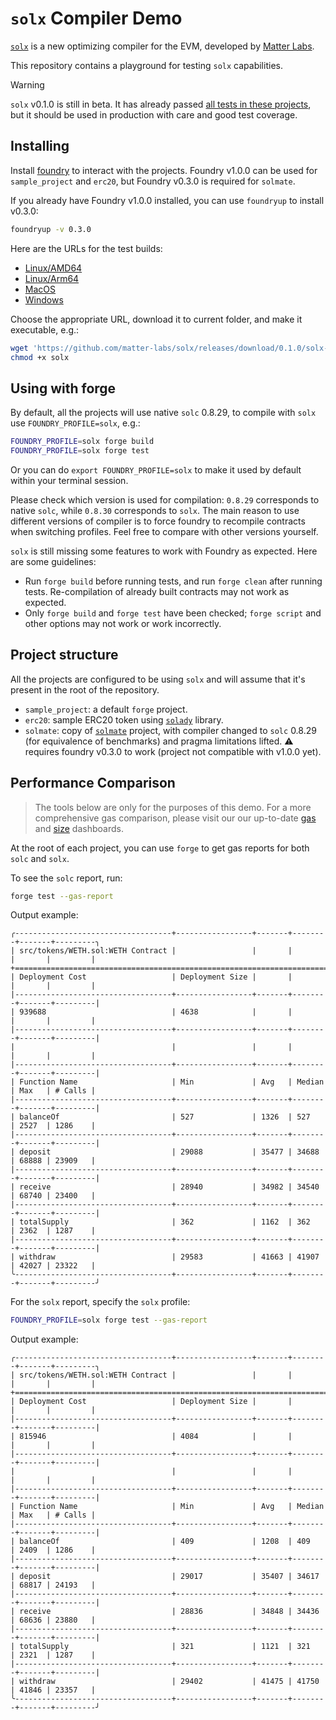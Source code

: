 # `solx` Compiler Demo

[`solx`](https://solx.zksync.io/) is a new optimizing compiler for the EVM, developed by [Matter Labs](https://matter-labs.io/).

This repository contains a playground for testing `solx` capabilities.

> [!WARNING]  
> `solx` v0.1.0 is still in beta. It has already passed [all tests in these projects](https://github.com/matter-labs/solx/actions/runs/16133619145/attempts/1#summary-45527824432), but it should be used in production with care and good test coverage.

## Installing

Install [foundry](https://book.getfoundry.sh/getting-started/installation) to interact with the projects.
Foundry v1.0.0 can be used for `sample_project` and `erc20`, but Foundry v0.3.0 is required for `solmate`.

If you already have Foundry v1.0.0 installed, you can use `foundryup` to install v0.3.0:

```bash
foundryup -v 0.3.0
```

Here are the URLs for the test builds:

- [Linux/AMD64](https://github.com/matter-labs/solx/releases/download/0.1.0/solx-linux-amd64-gnu-v0.1.0)
- [Linux/Arm64](https://github.com/matter-labs/solx/releases/download/0.1.0/solx-linux-arm64-gnu-v0.1.0)
- [MacOS](https://github.com/matter-labs/solx/releases/download/0.1.0/solx-macosx-v0.1.0)
- [Windows](https://github.com/matter-labs/solx/releases/download/0.1.0/solx-windows-amd64-gnu-v0.1.0.exe)

Choose the appropriate URL, download it to current folder, and make it executable, e.g.:

```bash
wget 'https://github.com/matter-labs/solx/releases/download/0.1.0/solx-linux-amd64-gnu-v0.1.0' -O solx
chmod +x solx
```

## Using with forge

By default, all the projects will use native `solc` 0.8.29, to compile with `solx` use `FOUNDRY_PROFILE=solx`, e.g.:

```bash
FOUNDRY_PROFILE=solx forge build
FOUNDRY_PROFILE=solx forge test
```

Or you can do `export FOUNDRY_PROFILE=solx` to make it used by default within your terminal session.

Please check which version is used for compilation: `0.8.29` corresponds to native `solc`, while `0.8.30` corresponds to `solx`.
The main reason to use different versions of compiler is to force foundry to recompile contracts when switching profiles.
Feel free to compare with other versions yourself.

`solx` is still missing some features to work with Foundry as expected. Here are some guidelines:

- Run `forge build` before running tests, and run `forge clean` after running tests. Re-compilation of already built contracts may not work as expected.
- Only `forge build` and `forge test` have been checked; `forge script` and other options may not work or work incorrectly.

## Project structure

All the projects are configured to be using `solx` and will assume that it's present in the root of the repository.

- `sample_project`: a default `forge` project.
- `erc20`: sample ERC20 token using [`solady`](https://github.com/Vectorized/solady) library.
- `solmate`: copy of [`solmate`](https://github.com/transmissions11/solmate/) project, with compiler changed to `solc` 0.8.29 (for equivalence of benchmarks)
  and pragma limitations lifted. ⚠️ requires foundry v0.3.0 to work (project not compatible with v1.0.0 yet).

## Performance Comparison

> The tools below are only for the purposes of this demo.
> For a more comprehensive gas comparison, please visit our our up-to-date [gas](https://matter-labs.github.io/solx/dashboard/) and [size](https://matter-labs.github.io/solx/codesize/0.1.0/) dashboards.

At the root of each project, you can use `forge` to get gas reports for both `solc` and `solx`.

To see the `solc` report, run:

```bash
forge test --gas-report
```

Output example:

```
╭-----------------------------------+-----------------+-------+--------+-------+---------╮
| src/tokens/WETH.sol:WETH Contract |                 |       |        |       |         |
+========================================================================================+
| Deployment Cost                   | Deployment Size |       |        |       |         |
|-----------------------------------+-----------------+-------+--------+-------+---------|
| 939688                            | 4638            |       |        |       |         |
|-----------------------------------+-----------------+-------+--------+-------+---------|
|                                   |                 |       |        |       |         |
|-----------------------------------+-----------------+-------+--------+-------+---------|
| Function Name                     | Min             | Avg   | Median | Max   | # Calls |
|-----------------------------------+-----------------+-------+--------+-------+---------|
| balanceOf                         | 527             | 1326  | 527    | 2527  | 1286    |
|-----------------------------------+-----------------+-------+--------+-------+---------|
| deposit                           | 29088           | 35477 | 34688  | 68888 | 23909   |
|-----------------------------------+-----------------+-------+--------+-------+---------|
| receive                           | 28940           | 34982 | 34540  | 68740 | 23400   |
|-----------------------------------+-----------------+-------+--------+-------+---------|
| totalSupply                       | 362             | 1162  | 362    | 2362  | 1287    |
|-----------------------------------+-----------------+-------+--------+-------+---------|
| withdraw                          | 29583           | 41663 | 41907  | 42027 | 23322   |
╰-----------------------------------+-----------------+-------+--------+-------+---------╯
```

For the `solx` report, specify the `solx` profile:

```bash
FOUNDRY_PROFILE=solx forge test --gas-report
```

Output example:

```
╭-----------------------------------+-----------------+-------+--------+-------+---------╮
| src/tokens/WETH.sol:WETH Contract |                 |       |        |       |         |
+========================================================================================+
| Deployment Cost                   | Deployment Size |       |        |       |         |
|-----------------------------------+-----------------+-------+--------+-------+---------|
| 815946                            | 4084            |       |        |       |         |
|-----------------------------------+-----------------+-------+--------+-------+---------|
|                                   |                 |       |        |       |         |
|-----------------------------------+-----------------+-------+--------+-------+---------|
| Function Name                     | Min             | Avg   | Median | Max   | # Calls |
|-----------------------------------+-----------------+-------+--------+-------+---------|
| balanceOf                         | 409             | 1208  | 409    | 2409  | 1286    |
|-----------------------------------+-----------------+-------+--------+-------+---------|
| deposit                           | 29017           | 35407 | 34617  | 68817 | 24193   |
|-----------------------------------+-----------------+-------+--------+-------+---------|
| receive                           | 28836           | 34848 | 34436  | 68636 | 23880   |
|-----------------------------------+-----------------+-------+--------+-------+---------|
| totalSupply                       | 321             | 1121  | 321    | 2321  | 1287    |
|-----------------------------------+-----------------+-------+--------+-------+---------|
| withdraw                          | 29402           | 41475 | 41750  | 41846 | 23357   |
╰-----------------------------------+-----------------+-------+--------+-------+---------╯
```
